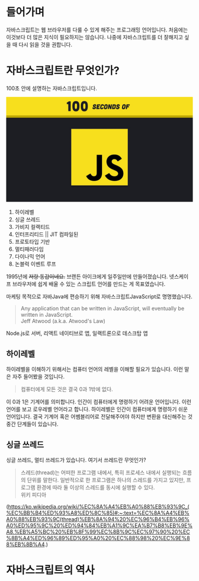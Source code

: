# 들어가며
자바스크립트는 웹 브라우저를 다룰 수 있게 해주는 프로그래밍 언어입니다. 처음에는 이것보다 더 많은 지식이 필요하지는 않습니다. 나중에 자바스크립트를 더 잘해지고 싶을 때 다시 읽을 것을 권합니다.

# 자바스크립트란 무엇인가?

100초 안에 설명하는 자바스크립트입니다.

[![JavaScript in 100 Seconds](./img/JavaScript_in_100_Seconds.jpeg)](https://www.youtube.com/watch?v=DHjqpvDnNGE)

1. 하이레벨
2. 싱글 쓰레드
3. 가비지 컬랙티드
4. 인터프리티드 || JIT 컴파일된
5. 프로토타입 기반
6. 멀티패러다임
7. 다이나믹 언어
8. 논블럭 이벤트 루프


1995년에 ~~저랑 동갑이네요.~~ 브랜든 아이크에게 일주일만에 만들어졌습니다. 넷스케이프 브라우저에 쉽게 배울 수 있는 스크립트 언어를 만드는 게 목표였습니다. 

마케팅 목적으로 자바Java에 편승하기 위해 자바스크립트JavaScript로 명명했습니다.

> Any application that can be written in JavaScript, will eventually be written in JavaScript.  
> Jeff Atwood (a.k.a. Atwood's Law)

Node.js로 서버, 리액트 네이티브로 앱, 일랙트론으로 데스크탑 앱

## 하이레벨

하이레벨을 이해하기 위해서는 컴퓨터 언어의 레벨을 이해할 필요가 있습니다. 이런 말은 자주 들어봤을 것입니다. 

> 컴퓨터에게 모든 것은 결국 0과 1밖에 없다.

이 0과 1은 기계어를 의미합니다. 인간이 컴퓨터에게 명령하기 어려운 언어입니다. 이런 언어를 보고 로우레벨 언어라고 합니다. 하이레벨은 인간이 컴퓨터에게 명령하기 쉬운 언어입니다. 결국 기계어 혹은 어쎔블리어로 전달해주어야 하지만 변환을 대신해주는 것 중간 단계들이 있습니다.

## 싱글 쓰레드

싱글 쓰레드, 멀티 쓰레드가 있습니다. 여기서 쓰레드란 무엇인가?

> 스레드(thread)는 어떠한 프로그램 내에서, 특히 프로세스 내에서 실행되는 흐름의 단위를 말한다. 일반적으로 한 프로그램은 하나의 스레드를 가지고 있지만, 프로그램 환경에 따라 둘 이상의 스레드를 동시에 실행할 수 있다.  
> 위키 피디아

(https://ko.wikipedia.org/wiki/%EC%8A%A4%EB%A0%88%EB%93%9C_(%EC%BB%B4%ED%93%A8%ED%8C%85)#:~:text=%EC%8A%A4%EB%A0%88%EB%93%9C(thread)%EB%8A%94%20%EC%96%B4%EB%96%A0%ED%95%9C%20%ED%94%84%EB%A1%9C%EA%B7%B8%EB%9E%A8,%EB%A5%BC%20%EB%8F%99%EC%8B%9C%EC%97%90%20%EC%8B%A4%ED%96%89%ED%95%A0%20%EC%88%98%20%EC%9E%88%EB%8B%A4.)



# 자바스크립트의 역사

